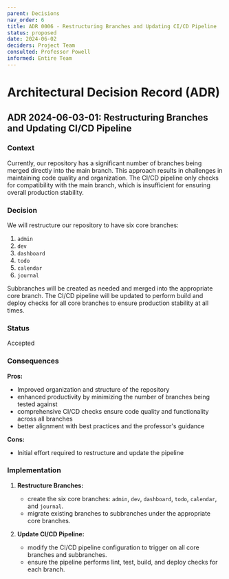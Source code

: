 ```yaml
---
parent: Decisions
nav_order: 6
title: ADR 0006 - Restructuring Branches and Updating CI/CD Pipeline
status: proposed
date: 2024-06-02
deciders: Project Team
consulted: Professor Powell
informed: Entire Team
---
```


# Architectural Decision Record (ADR)

## ADR 2024-06-03-01: Restructuring Branches and Updating CI/CD Pipeline

### Context

Currently, our repository has a significant number of branches being merged directly into the main branch. This approach results in challenges in maintaining code quality and organization. The CI/CD pipeline only checks for compatibility with the main branch, which is insufficient for ensuring overall production stability.

### Decision

We will restructure our repository to have six core branches:

1. `admin`
2. `dev`
3. `dashboard`
4. `todo`
5. `calendar`
6. `journal`

Subbranches will be created as needed and merged into the appropriate core branch. The CI/CD pipeline will be updated to perform build and deploy checks for all core branches to ensure production stability at all times.

### Status

Accepted

### Consequences

**Pros:**

- Improved organization and structure of the repository
- enhanced productivity by minimizing the number of branches being tested against
- comprehensive CI/CD checks ensure code quality and functionality across all branches
- better alignment with best practices and the professor's guidance

**Cons:**

- Initial effort required to restructure and update the pipeline

### Implementation

1. **Restructure Branches:**

   - create the six core branches: `admin`, `dev`, `dashboard`, `todo`, `calendar`, and `journal`.
   - migrate existing branches to subbranches under the appropriate core branches.

2. **Update CI/CD Pipeline:**
   - modify the CI/CD pipeline configuration to trigger on all core branches and subbranches.
   - ensure the pipeline performs lint, test, build, and deploy checks for each branch.
